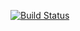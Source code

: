 [![Build Status](https://travis-ci.org/Pashkalab/stp4.svg?branch=master)](https://travis-ci.org/Pashkalab/stp4)
